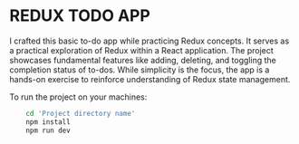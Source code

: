 # REDUX TODO APP

I crafted this basic to-do app while practicing Redux concepts. It serves as a practical exploration of Redux within a React application. The project showcases fundamental features like adding, deleting, and toggling the completion status of to-dos. While simplicity is the focus, the app is a hands-on exercise to reinforce understanding of Redux state management.

To run the project on your machines:

```bash
    cd 'Project directory name'
    npm install
    npm run dev
```